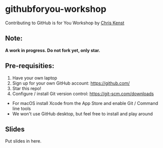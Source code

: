 # githubforyou-workshop

Contributing to GitHub is for You Workshop
by [Chris Kenst](http://www.kenst.com)

## Note:
**A work in progress. Do not fork yet, only star.**


## Pre-requisities:

1. Have your own laptop
2. Sign up for your own GitHub account: https://github.com/
3. Star this repo!
4. Configure / install Git version control: https://git-scm.com/downloads
  - For macOS install Xcode from the App Store and enable Git / Command line tools
  - We won't use GitHub desktop, but feel free to install and play around

## Slides

Put slides in here.
